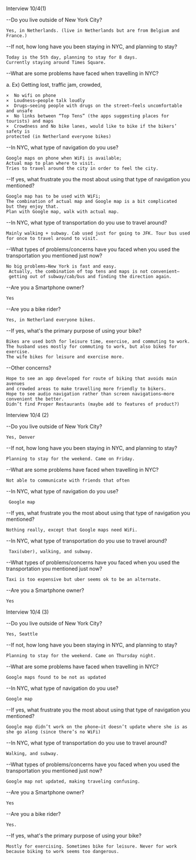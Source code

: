 Interview 10/4(1)

--Do you live outside of New York City? 

 	Yes, in Netherlands. (live in Netherlands but are from Belgium and France.)

--If not, how long have you been staying in NYC, and planning to stay?

	Today is the 5th day, planning to stay for 8 days.
 	Currently staying around Times Square.

--What are some problems have faced when travelling in NYC?

a.	Ex) Getting lost, traffic jam, crowded, 

	×  No wifi on phone
 	×  Loudness—people talk loudly
 	×  Drugs—seeing people with drugs on the street—feels uncomfortable and unsafe
 	×  No links between “Top Tens” (the apps suggesting places for tourists) and maps
 	×  Crowdness and No bike lanes, would like to bike if the bikers’ safety is 
 	protected (in Netherland everyone bikes)

--In NYC, what type of navigation do you use?

 	Google maps on phone when WiFi is available;
 	Actual map to plan where to visit.
 	Tries to travel around the city in order to feel the city.

--If yes, what frustrate you the most about using that type of navigation you mentioned?

 	Google map has to be used with WiFi;
 	The combination of actual map and Google map is a bit complicated
 	but they enjoy that.
 	Plan with Google map, walk with actual map.

--In NYC, what type of transportation do you use to travel around?

	Mainly walking + subway. Cab used just for going to JFK. Tour bus used for once to travel around to visit.

--What types of problems/concerns have you faced when you used the transportation you mentioned just now? 

 	No big problems—New York is fast and easy.
	 Actually, the combination of top tens and maps is not convenient—
	 getting out of subway/cab/bus and finding the direction again.

--Are you a Smartphone owner?

 	Yes

--Are you a bike rider?

 	Yes, in Netherland everyone bikes.

--If yes, what's the primary purpose of using your bike?

 	Bikes are used both for leisure time, exercise, and commuting to work. 
 	The husband uses mostly for commuting to work, but also bikes for exercise. 
 	The wife bikes for leisure and exercise more.

--Other concerns?

 	Hope to see an app developed for route of biking that avoids main avenues 
 	and crowded areas to make travelling more friendly to bikers.
 	Hope to see audio navigation rather than screen navigations—more convenient the better.
 	Didn’t find Proper Restaurants (maybe add to features of product?)






Interview 10/4 (2)

--Do you live outside of New York City? 

 	Yes, Denver

--If not, how long have you been staying in NYC, and planning to stay?

 	Planning to stay for the weekend. Came on Friday.

--What are some problems have faced when travelling in NYC?

 	Not able to communicate with friends that often

--In NYC, what type of navigation do you use?

	 Google map

--If yes, what frustrate you the most about using that type of navigation you mentioned?

 	Nothing really, except that Google maps need WiFi.

--In NYC, what type of transportation do you use to travel around?
 
	 Taxi(uber), walking, and subway.

--What types of problems/concerns have you faced when you used the transportation you mentioned just now? 

 	Taxi is too expensive but uber seems ok to be an alternate.

--Are you a Smartphone owner?

 	Yes



Interview 10/4 (3)

--Do you live outside of New York City? 

 	Yes, Seattle

--If not, how long have you been staying in NYC, and planning to stay?

 	Planning to stay for the weekend. Came on Thursday night.

--What are some problems have faced when travelling in NYC?

 	Google maps found to be not as updated

--In NYC, what type of navigation do you use?

 	Google map

--If yes, what frustrate you the most about using that type of navigation you mentioned?

 	Google map didn’t work on the phone—it doesn’t update where she is as she go along (since there’s no WiFi)

--In NYC, what type of transportation do you use to travel around?

 	Walking, and subway.

--What types of problems/concerns have you faced when you used the transportation you mentioned just now? 

 	Google map not updated, making traveling confusing.

--Are you a Smartphone owner?

 	Yes
 
--Are you a bike rider?

 	Yes.

--If yes, what's the primary purpose of using your bike?

 	Mostly for exercising. Sometimes bike for leisure. Never for work because biking to work seems too dangerous.




